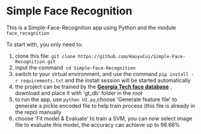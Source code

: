 # Simple Face Recognition

This is a Simple-Face-Recognition app using Python and the module `face_recognition`

To start with, you only need to:

1. clone this file: `git clone https://github.com/HaoyuCui/Simple-Face-Recognition.git`
2. input the command` cd Simple-Face-Recognition`
3. switch to your virtual environment, and use the command `pip install -r requirements.txt` and the install session will be started automatically
4. the project can be trained by the **[Georgia Tech face database](http://www.anefian.com/research/gt_db.zip)** , download and place it with 'gt_db' folder in the root
5. to run the app,  use `python UI.py`,choose 'Generate feature file' to generate a pickle encoded file to help train process (this file is already in the repo) manually
6. choose 'Fit model & Evaluate' to train a SVM, you can now select image file to evaluate this model, the accuracy can achieve up to 98.66%